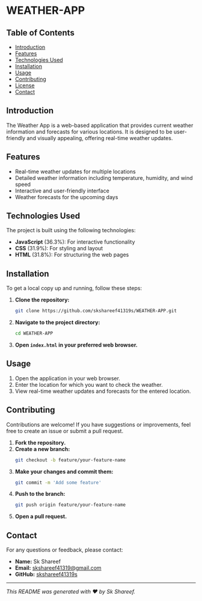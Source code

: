 # WEATHER-APP

## Table of Contents
- [Introduction](#introduction)
- [Features](#features)
- [Technologies Used](#technologies-used)
- [Installation](#installation)
- [Usage](#usage)
- [Contributing](#contributing)
- [License](#license)
- [Contact](#contact)

## Introduction
The Weather App is a web-based application that provides current weather information and forecasts for various locations. It is designed to be user-friendly and visually appealing, offering real-time weather updates.

## Features
- Real-time weather updates for multiple locations
- Detailed weather information including temperature, humidity, and wind speed
- Interactive and user-friendly interface
- Weather forecasts for the upcoming days

## Technologies Used
The project is built using the following technologies:
- **JavaScript** (36.3%): For interactive functionality
- **CSS** (31.9%): For styling and layout
- **HTML** (31.8%): For structuring the web pages

## Installation
To get a local copy up and running, follow these steps:

1. **Clone the repository:**
   ```bash
   git clone https://github.com/skshareef41319s/WEATHER-APP.git
   ```

2. **Navigate to the project directory:**
   ```bash
   cd WEATHER-APP
   ```

3. **Open `index.html` in your preferred web browser.**

## Usage
1. Open the application in your web browser.
2. Enter the location for which you want to check the weather.
3. View real-time weather updates and forecasts for the entered location.

## Contributing
Contributions are welcome! If you have suggestions or improvements, feel free to create an issue or submit a pull request.

1. **Fork the repository.**
2. **Create a new branch:**
   ```bash
   git checkout -b feature/your-feature-name
   ```
3. **Make your changes and commit them:**
   ```bash
   git commit -m 'Add some feature'
   ```
4. **Push to the branch:**
   ```bash
   git push origin feature/your-feature-name
   ```
5. **Open a pull request.**

## Contact
For any questions or feedback, please contact:
- **Name:** Sk Shareef
- **Email:** [skshareef41319@gmail.com](mailto:skshareef41319@gmail.com)
- **GitHub:** [skshareef41319s](https://github.com/skshareef41319s)

---

*This README was generated with ❤️ by Sk Shareef.*
